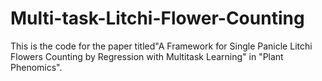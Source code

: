# Multi-task-Litchi-Flower-Counting
This is the code for the paper titled"A Framework for Single Panicle Litchi Flowers Counting by Regression with Multitask Learning" in "Plant Phenomics".

# 
